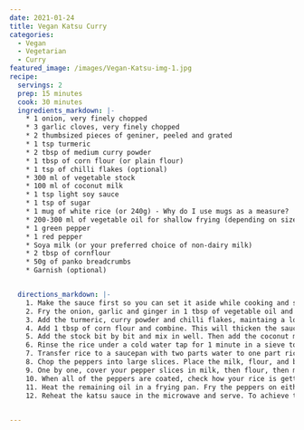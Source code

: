 ```yaml
---
date: 2021-01-24
title: Vegan Katsu Curry
categories:
  - Vegan
  - Vegetarian
  - Curry
featured_image: /images/Vegan-Katsu-img-1.jpg
recipe:
  servings: 2 
  prep: 15 minutes
  cook: 30 minutes
  ingredients_markdown: |-
    * 1 onion, very finely chopped
    * 3 garlic cloves, very finely chopped
    * 2 thumbsized pieces of geniner, peeled and grated
    * 1 tsp turmeric
    * 2 tbsp of medium curry powder
    * 1 tbsp of corn flour (or plain flour)
    * 1 tsp of chilli flakes (optional)
    * 300 ml of vegetable stock 
    * 100 ml of coconut milk
    * 1 tsp light soy sauce
    * 1 tsp of sugar
    * 1 mug of white rice (or 240g) - Why do I use mugs as a measure?
    * 200-300 ml of vegetable oil for shallow frying (depending on size of frying pan)
    * 1 green pepper
    * 1 red pepper
    * Soya milk (or your preferred choice of non-dairy milk)
    * 2 tbsp of cornflour
    * 50g of panko breadcrumbs
    * Garnish (optional)


  directions_markdown: |-
    1. Make the sauce first so you can set it aside while cooking and simply reheat in the microwave when everything is ready. Blitz the onion, garlic and ginger in a food processor. I find this the most time saving method, but if you don't have a food processor finely chop the onion and garlic and grate the ginger and combine. 
    2. Fry the onion, garlic and ginger in 1 tbsp of vegetable oil and cook until soft on a low to medium heat to avoid burning.
    3. Add the turmeric, curry powder and chilli flakes, maintaing a low to medium heat and stir until combined.
    4. Add 1 tbsp of corn flour and combine. This will thicken the sauce.
    5. Add the stock bit by bit and mix in well. Then add the coconut milk, soy sauce and sugar. Leave to simmer on a low heat for 5-10 minutes. Set aside once done.
    6. Rinse the rice under a cold water tap for 1 minute in a sieve to wash away excess starch. This will help prevent the rice getting too sticky. 
    7. Transfer rice to a saucepan with two parts water to one part rice (this is why I use mugs to measure rice and pasta. 1 mug of rice means 2 mugs of water). Add a pinch of salt and cook on a medium heat until the water begins to bubble. Next, cover the saucepan with a lid and turn the heat down to its lowest setting and simmer for about 15 minutes.
    8. Chop the peppers into large slices. Place the milk, flour, and breadcrumbs into separate bowls. 
    9. One by one, cover your pepper slices in milk, then flour, then milk again and then the breadcrumbs. This should help the panko breadcrumbs stick well.
    10. When all of the peppers are coated, check how your rice is getting on. If you can still see water at the top wait another 5-10 minutes until you can no longer see water at the top.
    11. Heat the remaining oil in a frying pan. Fry the peppers on either side until the breadcrumbs are golden.
    12. Reheat the katsu sauce in the microwave and serve. To achieve the rice tower, spoon each portion of rice into a cappucino mug and press down lightly, then turn it over onto the plate. Garnish with salad if desired.
  

---
```

